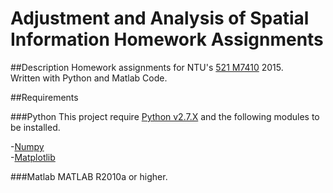 Adjustment and Analysis of Spatial Information Homework Assignments
==========

##Description
Homework assignments for NTU's [521 M7410](https://goo.gl/MTHXrt) 2015.  
Written with Python and Matlab Code.

##Requirements

###Python
This project require [Python v2.7.X](https://www.python.org) and the following modules to be installed.

-[Numpy](http://www.numpy.org)  
-[Matplotlib](http://matplotlib.org)  

###Matlab
MATLAB R2010a or higher.
